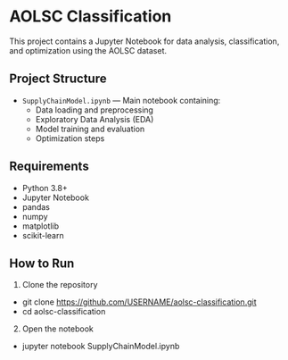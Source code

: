 # AOLSC Classification

This project contains a Jupyter Notebook for data analysis, classification, and optimization using the AOLSC dataset.

## Project Structure
- `SupplyChainModel.ipynb` — Main notebook containing:
  - Data loading and preprocessing
  - Exploratory Data Analysis (EDA)
  - Model training and evaluation
  - Optimization steps

## Requirements
- Python 3.8+
- Jupyter Notebook
- pandas
- numpy
- matplotlib
- scikit-learn

## How to Run
1. Clone the repository
- git clone https://github.com/USERNAME/aolsc-classification.git
- cd aolsc-classification

2. Open the notebook
- jupyter notebook SupplyChainModel.ipynb




